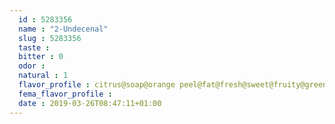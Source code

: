 ```yaml
---
  id : 5283356
  name : "2-Undecenal"
  slug : 5283356
  taste : 
  bitter : 0
  odor : 
  natural : 1
  flavor_profile : citrus@soap@orange peel@fat@fresh@sweet@fruity@green
  fema_flavor_profile : 
  date : 2019-03-26T08:47:11+01:00
---
```



